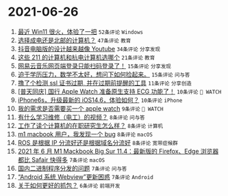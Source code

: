 # 2021-06-26

1. [最近 Win11 很火，体验了一把](https://www.v2ex.com/t/785901) `52条评论` `Windows`
1. [选择成电还是北邮的计算机？](https://www.v2ex.com/t/785907) `47条评论` `教育`
1. [抖音电脑版的设计越来越像 Youtube](https://www.v2ex.com/t/785875) `34条评论` `分享发现`
1. [这些 211 的计算机和杭电计算机选哪个](https://www.v2ex.com/t/785919) `21条评论` `教育`
1. [网易云音乐网页端登录只能扫码登录了！](https://www.v2ex.com/t/785880) `15条评论` `分享发现`
1. [迫于学历压力，数学不太好，想问下如何捡起来。](https://www.v2ex.com/t/785874) `15条评论` `问与答`
1. [撸了个检测 ssl 证书过期, 并在过期前提醒的工具](https://www.v2ex.com/t/785904) `11条评论` `分享创造`
1. [[普天同庆] 国行 Apple Watch 准备原生支持 ECG 功能了！](https://www.v2ex.com/t/785931) `10条评论` ` WATCH`
1. [iPhone6s，升级最新的 iOS14.6，体验如何？](https://www.v2ex.com/t/785898) `10条评论` `iPhone`
1. [我的需求是否需要买一个 apple watch](https://www.v2ex.com/t/785929) `9条评论` ` WATCH`
1. [有什么学习维修（电工）的视频？](https://www.v2ex.com/t/785921) `8条评论` `问与答`
1. [工作了读个计算机的在职研究生怎么样？](https://www.v2ex.com/t/785917) `8条评论` `计算机`
1. [m1 macbook 用户，我发现一个 bug](https://www.v2ex.com/t/785888) `8条评论` `macOS`
1. [ROS 是根据 IP 分流好还是根据域名分流好](https://www.v2ex.com/t/785878) `8条评论` `宽带症候群`
1. [2021 年 6 月 M1 Mackbook Big Sur 11.4：最新版的 Firefox、Edge 浏览器都比 Safair 快得多](https://www.v2ex.com/t/785915) `7条评论` `macOS`
1. [国内二进制程序分发的问题](https://www.v2ex.com/t/785887) `7条评论` `问与答`
1. [“Android 系统 Webview”更新困惑](https://www.v2ex.com/t/785879) `7条评论` `Android`
1. [关于如何更好的抓包？](https://www.v2ex.com/t/785899) `6条评论` `前端开发`
